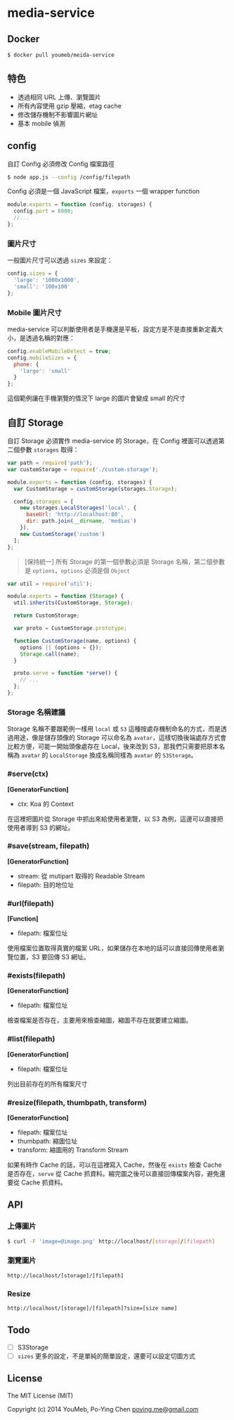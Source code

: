 media-service
=============

## Docker

```bash
$ docker pull youmeb/meida-service
```

## 特色

* 透過相同 URL 上傳、瀏覽圖片
* 所有內容使用 gzip 壓縮，etag cache
* 修改儲存機制不影響圖片網址
* 基本 mobile 偵測

## config

自訂 Config 必須修改 Config 檔案路徑

```bash
$ node app.js --config /config/filepath
```

Config 必須是一個 JavaScript 檔案，`exports` 一個 wrapper function

```javascript
module.exports = function (config, storages) {
  config.port = 8080;
  //...
};
```

### 圖片尺寸

一般圖片尺寸可以透過 `sizes` 來設定：

```javascript
config.sizes = {
  'large': '1000x1000',
  'small': '100x100'
};
```

### Mobile 圖片尺寸

media-service 可以判斷使用者是手機還是平板，設定方是不是直接重新定義大小，是透過名稱的對應：

```javascript
config.enableMobileDetect = true;
config.mobileSizes = {
  phone: {
    'large': 'small'
  }
};
```

這個範例讓在手機瀏覽的情況下 large 的圖片會變成 small 的尺寸

## 自訂 Storage

自訂 Storage 必須實作 media-service 的 Storage，在 Config 裡面可以透過第二個參數 `storages` 取得：

```javascript
var path = require('path');
var customStorage = require('./custom-storage');

module.exports = function (config, storages) {
  var CustomStorage = customStorage(storages.Storage);

  config.storages = [
    new storages.LocalStorages('local', {
      baseUrl: 'http://localhost:80',
      dir: path.join(__dirname, 'medias')
    }),
    new CustomStorage('custom')
  ];
};
```

> [保持統一] 所有 Storage 的第一個參數必須是 Storage 名稱，第二個參數是 `options`，`options` 必須是個 `Object`

```javascript
var util = require('util');

module.exports = function (Storage) {
  util.inherits(CustomStorage, Storage);

  return CustomStorage;

  var proto = CustomStorage.prototype;

  function CustomStorage(name, options) {
    options || (options = {});
    Storage.call(name);
  }

  proto.serve = function *serve() {
    // ...
  };
};
```

### Storage 名稱建議

Storage 名稱不要跟範例一樣用 `local` 或 `S3` 這種按處存機制命名的方式，而是透過用途，像是儲存頭像的 Storage 可以命名為 `avatar`，這樣切換後端處存方式會比較方便，可能一開始頭像處存在 Local，後來改到 S3，那我們只需要把原本名稱為 `avatar` 的 `LocalStorage` 換成名稱同樣為 `avatar` 的 `S3Storage`。

### #serve(ctx)

__[GeneratorFunction]__

* ctx: Koa 的 Context

在這裡把圖片從 Storage 中抓出來給使用者瀏覽，以 S3 為例，這邊可以直接把使用者導到 S3 的網址。

### #save(stream, filepath)

__[GeneratorFunction]__

* stream: 從 mutipart 取得的 Readable Stream
* filepath: 目的地位址

### #url(filepath)

__[Function]__

* filepath: 檔案位址

使用檔案位置取得真實的檔案 URL，如果儲存在本地的話可以直接回傳使用者瀏覽位置，S3 要回傳 S3 網址。

### #exists(filepath)

__[GeneratorFunction]__

* filepath: 檔案位址

檢查檔案是否存在，主要用來檢查縮圖，縮圖不存在就要建立縮圖。

### #list(filepath)

__[GeneratorFunction]__

* filepath: 檔案位址

列出目前存在的所有檔案尺寸

### #resize(filepath, thumbpath, transform)

__[GeneratorFunction]__

* filepath: 檔案位址
* thumbpath: 縮圖位址
* transform: 縮圖用的 Transform Stream

如果有時作 Cache 的話，可以在這裡寫入 Cache，然後在 `exists` 檢查 Cache 是否存在，`serve` 從 Cache 抓資料。縮完圖之後可以直接回傳檔案內容，避免還要從 Cache 抓資料。

## API

### 上傳圖片

```bash
$ curl -F 'image=@image.png' http://localhost/[storage]/[filepath]
```

### 瀏覽圖片

```bash
http://localhost/[storage]/[filepath]
```

### Resize

```bash
http://localhost/[storage]/[filepath]?size=[size name]
```

## Todo

 - [ ] S3Storage
 - [ ] `sizes` 更多的設定，不是單純的簡單設定，還要可以設定切圖方式

## License

The MIT License (MIT)

Copyright (c) 2014 YouMeb, Po-Ying Chen <poying.me@gmail.com>
